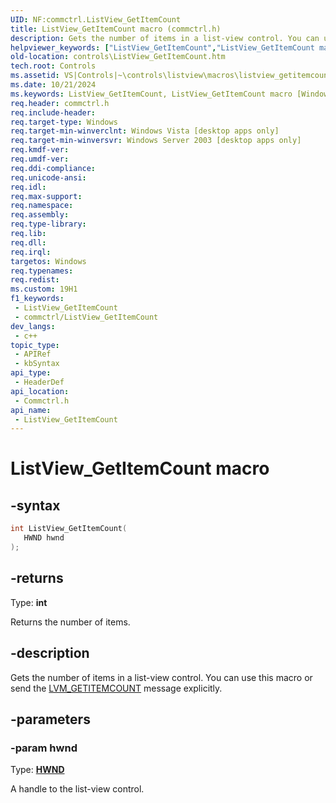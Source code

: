 ```yaml
---
UID: NF:commctrl.ListView_GetItemCount
title: ListView_GetItemCount macro (commctrl.h)
description: Gets the number of items in a list-view control. You can use this macro or send the LVM_GETITEMCOUNT message explicitly.
helpviewer_keywords: ["ListView_GetItemCount","ListView_GetItemCount macro [Windows Controls]","_win32_ListView_GetItemCount","_win32_ListView_GetItemCount_cpp","commctrl/ListView_GetItemCount","controls.ListView_GetItemCount","controls._win32_ListView_GetItemCount"]
old-location: controls\ListView_GetItemCount.htm
tech.root: Controls
ms.assetid: VS|Controls|~\controls\listview\macros\listview_getitemcount.htm
ms.date: 10/21/2024
ms.keywords: ListView_GetItemCount, ListView_GetItemCount macro [Windows Controls], _win32_ListView_GetItemCount, _win32_ListView_GetItemCount_cpp, commctrl/ListView_GetItemCount, controls.ListView_GetItemCount, controls._win32_ListView_GetItemCount
req.header: commctrl.h
req.include-header: 
req.target-type: Windows
req.target-min-winverclnt: Windows Vista [desktop apps only]
req.target-min-winversvr: Windows Server 2003 [desktop apps only]
req.kmdf-ver: 
req.umdf-ver: 
req.ddi-compliance: 
req.unicode-ansi: 
req.idl: 
req.max-support: 
req.namespace: 
req.assembly: 
req.type-library: 
req.lib: 
req.dll: 
req.irql: 
targetos: Windows
req.typenames: 
req.redist: 
ms.custom: 19H1
f1_keywords:
 - ListView_GetItemCount
 - commctrl/ListView_GetItemCount
dev_langs:
 - c++
topic_type:
 - APIRef
 - kbSyntax
api_type:
 - HeaderDef
api_location:
 - Commctrl.h
api_name:
 - ListView_GetItemCount
---
```


# ListView_GetItemCount macro

## -syntax

```cpp
int ListView_GetItemCount(
   HWND hwnd
);
```

## -returns

Type: **int**

Returns the number of items.


## -description

Gets the number of items in a list-view control. You can use this macro or send the <a href="/windows/desktop/Controls/lvm-getitemcount">LVM_GETITEMCOUNT</a> message explicitly.

## -parameters

### -param hwnd

Type: <b><a href="/windows/desktop/WinProg/windows-data-types">HWND</a></b>

A handle to the list-view control.
